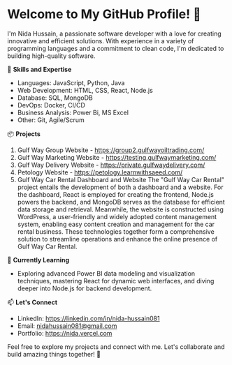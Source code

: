 # Welcome to My GitHub Profile! 👋

I'm Nida Hussain, a passionate software developer with a love for creating innovative and efficient solutions. With experience in a variety of programming languages and a commitment to clean code, I'm dedicated to building high-quality software.

🚀 **Skills and Expertise**
- Languages: JavaScript, Python, Java
- Web Development: HTML, CSS, React, Node.js
- Database: SQL, MongoDB
- DevOps: Docker, CI/CD
- Business Analysis: Power Bi, MS Excel
- Other: Git, Agile/Scrum

📦 **Projects**
1. Gulf Way Group Website - https://group2.gulfwayoiltrading.com/
2. Gulf Way Marketing Website - https://testing.gulfwaymarketing.com/
3. Gulf Way Delivery Website - https://private.gulfwaydelivery.com/
4. Petology Website - https://petology.learnwithsaeed.com/
5. Gulf Way Car Rental Dashboard and Website
   The "Gulf Way Car Rental" project entails the development of both a dashboard and a website. For the dashboard, React is employed for creating the frontend, Node.js powers the backend, and MongoDB serves as the database for efficient data storage and retrieval. Meanwhile, the website is constructed using WordPress, a user-friendly and widely adopted content management system, enabling easy content creation and management for the car rental business. These technologies together form a comprehensive solution to streamline operations and enhance the online presence of Gulf Way Car Rental.

🌱 **Currently Learning**
- Exploring advanced Power BI data modeling and visualization techniques, mastering React for dynamic web interfaces, and diving deeper into Node.js for backend development.

📫 **Let's Connect**
- LinkedIn: https://linkedin.com/in/nida-hussain081
- Email: nidahussain081@gmail.com
- Portfolio: https://nida.vercel.com

Feel free to explore my projects and connect with me. Let's collaborate and build amazing things together! 🌟
